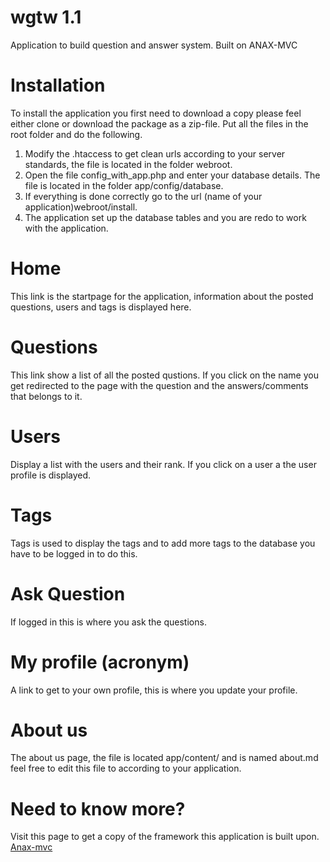# wgtw 1.1
Application to build question and answer system. 
Built on ANAX-MVC
# Installation
To install the application you first need to download a copy please feel either clone or download the package as a zip-file. 
Put all the files in the root folder and do the following. 

1. Modify the .htaccess to get clean urls according to your server standards, the file is located in the folder webroot. 
2. Open the file config_with_app.php and enter your database details. The file is located in the folder app/config/database. 
3. If everything is done correctly go to the url (name of your application)webroot/install. 
4. The application set up the database tables and you are redo to work with the application. 

# Home 
This link is the startpage for the application, information about the posted questions, users and tags is displayed here. 

# Questions 
This link show a list of all the posted qustions. If you click on the name you get redirected to the page with the question and the 
answers/comments that belongs to it. 


# Users
Display a list with the users and their rank. If you click on a user a the user profile is displayed. 

# Tags
Tags is used to display the tags and to add more tags to the database you have to be logged in to do this. 

# Ask Question
If logged in this is where you ask the questions. 

# My profile (acronym)
A link to get to your own profile, this is where you update your profile. 

# About us
The about us page, the file is located app/content/ and is named about.md feel free to edit this file to according 
to your application. 

# Need to know more?
Visit this page to get a copy of the framework this application is built upon. 
<a href="https://github.com/mosbth/Anax-MVC.git">Anax-mvc</a>








